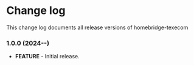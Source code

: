 # Change log

This change log documents all release versions of homebridge-texecom

### 1.0.0 (2024-**-**)

- **FEATURE** - Initial release.

